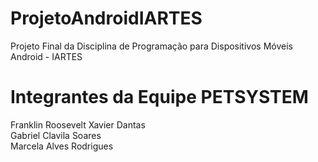 # ProjetoAndroidIARTES
Projeto Final da Disciplina de Programação para Dispositivos Móveis Android - IARTES

# Integrantes da Equipe PETSYSTEM
Franklin Roosevelt Xavier Dantas<br>
Gabriel Clavila Soares<br>
Marcela Alves Rodrigues<br>
